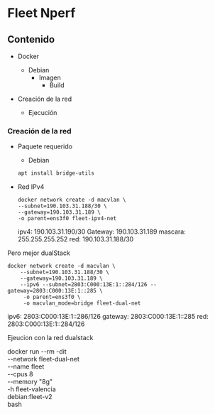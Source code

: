 # Fleet Nperf 
## Contenido
- Docker
   - Debian
        - Imagen
            - Build
- Creación de la red

    - Ejecución



### Creación de la red
- Paquete requerido 
    - Debian
    ```bash
    apt install bridge-utils
    ```
- Red IPv4
    ```
    docker network create -d macvlan \
    --subnet=190.103.31.188/30 \
    --gateway=190.103.31.189 \
    -o parent=ens3f0 fleet-ipv4-net
    ```

    ipv4:     190.103.31.190/30
    Gateway:  190.103.31.189 
    mascara:  255.255.255.252
    red:      190.103.31.188/30



Pero mejor dualStack

```
docker network create -d macvlan \
    --subnet=190.103.31.188/30 \
    --gateway=190.103.31.189 \
    --ipv6 --subnet=2803:C000:13E:1::284/126 --gateway=2803:C000:13E:1::285 \
     -o parent=ens3f0 \
     -o macvlan_mode=bridge fleet-dual-net
```
ipv6:     2803:C000:13E:1::286/126
gateway:  2803:C000:13E:1::285
red:      2803:C000:13E:1::284/126


Ejeucion con la red dualstack

docker run --rm -dit \
        --network fleet-dual-net \
        --name fleet \
        --cpus 8 \
        --memory "8g" \
        -h fleet-valencia \
        debian:fleet-v2 \
        bash